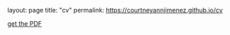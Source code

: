 layout: page
title: "cv"
permalink: https://courtneyannjimenez.github.io/cv

[get the PDF](/jimenez_cv.pdf)
